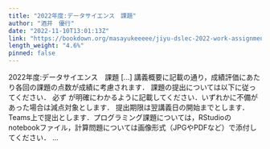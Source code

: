 ```yaml
---
title: "2022年度:データサイエンス　課題"
author: "酒井　優行"
date: "2022-11-10T13:01:13Z"
link: "https://bookdown.org/masayukeeeee/jiyu-dslec-2022-work-assignments/"
length_weight: "4.6%"
pinned: false
---
```


2022年度:データサイエンス　課題 [...] 講義概要に記載の通り，成績評価にあたり各回の課題の点数が成績に考慮されます． 課題の提出については以下に従ってください． 必ず が明確にわかるように記載してください．いずれかに不備があった場合は減点対象とします． 提出期限は翌講義日の開始までとします． Teams上で提出とします．プログラミング課題については，RStudioのnotebookファイル，計算問題については画像形式（JPGやPDFなど）で添付してください． ...
